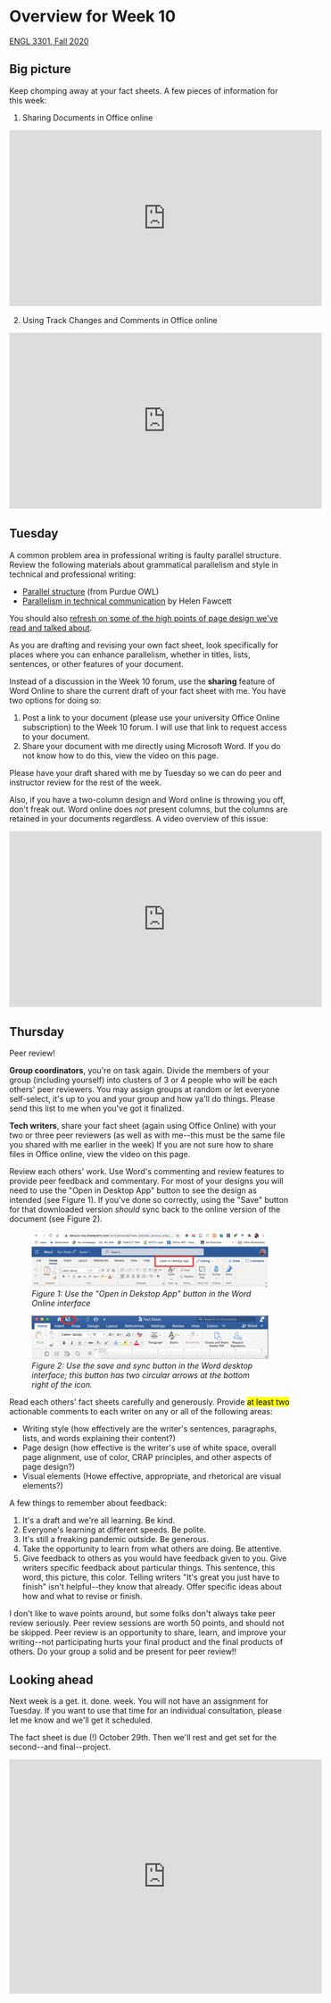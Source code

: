 # Overview for Week 10

[ENGL 3301, Fall 2020](../calendar.html)

## Big picture

Keep chomping away at your fact sheets. A few pieces of information for this week:

1. Sharing Documents in Office online

<iframe width="560" height="315" src="https://www.youtube.com/embed/ve1LI6ytrQk" frameborder="0" allow="accelerometer; autoplay; clipboard-write; encrypted-media; gyroscope; picture-in-picture" allowfullscreen></iframe>

2. Using Track Changes and Comments in Office online

<iframe width="560" height="315" src="https://www.youtube.com/embed/rv5R6jVmiBI" frameborder="0" allow="accelerometer; autoplay; clipboard-write; encrypted-media; gyroscope; picture-in-picture" allowfullscreen></iframe>

## Tuesday

A common problem area in professional writing is faulty parallel structure. Review the following materials about grammatical parallelism and style in technical and professional writing:

- [Parallel structure](https://owl.purdue.edu/owl/subject_specific_writing/professional_technical_writing/parallel_structure.html) (from Purdue OWL)
- [Parallelism in technical communication](https://helenfawcett.com/effective-rhetoric-effective-writing-parallelism-in-technical-communication/) by Helen Fawcett

You should also [refresh on some of the high points of page design we've read and talked about](https://alg.manifoldapp.org/read/open-technical-communication/section/b0b869d2-479c-44aa-b370-25b91e470c42).

As you are drafting and revising your own fact sheet, look specifically for places where you can enhance parallelism, whether in titles, lists, sentences, or other features of your document.

Instead of a discussion in the Week 10 forum, use the **sharing** feature of Word Online to share the current draft of your fact sheet with me. You have two options for doing so:

1. Post a link to your document (please use your university Office Online subscription) to the Week 10 forum. I will use that link to request access to your document.
2. Share your document with me directly using Microsoft Word. If you do not know how to do this, view the video on this page.

Please have your draft shared with me by Tuesday so we can do peer and instructor review for the rest of the week.

Also, if you have a two-column design and Word online is throwing you off, don't freak out. Word online does *not* present columns, but the columns are retained in your documents regardless. A video overview of this issue:

<iframe width="560" height="315" src="https://www.youtube.com/embed/575BUD1ycEs" frameborder="0" allow="accelerometer; autoplay; clipboard-write; encrypted-media; gyroscope; picture-in-picture" allowfullscreen></iframe>


## Thursday

Peer review!

**Group coordinators**, you're on task again. Divide the members of your group (including yourself) into clusters of 3 or 4 people who will be each others' peer reviewers. You may assign groups at random or let everyone self-select, it's up to you and your group and how ya'll do things. Please send this list to me when you've got it finalized.

**Tech writers**, share your fact sheet (again using Office Online) with your two or three peer reviewers (as well as with me--this must be the same file you shared with me earlier in the week) If you are not sure how to share files in Office online, view the video on this page.

Review each others' work. Use Word's commenting and review features to provide peer feedback and commentary. For most of your designs you will need to use the "Open in Desktop App" button to see the design as intended (see Figure 1). If you've done so correctly, using the "Save" button for that downloaded version *should* sync back to the online version of the document (see Figure 2).

<figure><img src="media/word-open-desktop.png" title="Screenshot: Click the 'Open in Destkop App' button" alt="Click the 'Open in Destkop App' button">
<figcaption><i>Figure 1: Use the "Open in Dekstop App" button in the Word Online interface</i></figcaption></figure>

<figure><img src="media/word-sync-save.png" title="Screenshot: Sync and save button" alt="Screenshot: Sync and save button">
<figcaption><i>Figure 2: Use the save and sync button in the Word desktop interface; this button has two circular arrows at the bottom right of the icon.</i></figcaption></figure>



Read each others' fact sheets carefully and generously. Provide <mark>at least two</mark> actionable comments to each writer on any or all of the following areas:
- Writing style (how effectively are the writer's sentences, paragraphs, lists, and words explaining their content?)
- Page design (how effective is the writer's use of white space, overall page alignment, use of color, CRAP principles, and other aspects of page design?)
- Visual elements (Howe effective, appropriate, and rhetorical are visual elements?)

A few things to remember about feedback:
1. It's a draft and we're all learning. Be kind.
2. Everyone's learning at different speeds. Be polite.
3. It's still a freaking pandemic outside. Be generous.
4. Take the opportunity to learn from what others are doing. Be attentive.
5. Give feedback to others as you would have feedback given to you. Give writers specific feedback about particular things. This sentence, this word, this picture, this color. Telling writers "It's great you just have to finish" isn't helpful--they know that already. Offer specific ideas about how and what to revise or finish.

I don't like to wave points around, but some folks don't always take peer review seriously.  Peer review sessions are worth 50 points, and should not be skipped. Peer review is an opportunity to share, learn, and improve your writing--not participating hurts your final product and the final products of others. Do your group a solid and be present for peer review!!

## Looking ahead

Next week is a get. it. done. week. You will not have an assignment for Tuesday. If you want to use that time for an individual consultation, please let me know and we'll get it scheduled.

The fact sheet is due (!) October 29th. Then we'll rest and get set for the second--and final--project.

<iframe src="https://www.facebook.com/plugins/video.php?height=420&href=https%3A%2F%2Fwww.facebook.com%2Fsameguysdancing%2Fvideos%2F362007418579868%2F&show_text=false&width=560" width="560" height="420" style="border:none;overflow:hidden" scrolling="no" frameborder="0" allowTransparency="true" allow="encrypted-media" allowFullScreen="true"></iframe>
